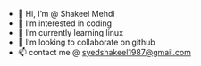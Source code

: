 - 👋 Hi, I’m @ Shakeel Mehdi
- 👀 I’m interested in coding
- 🌱 I’m currently learning linux
- 💞️ I’m looking to collaborate on github
- 📫 contact me @ syedshakeel1987@gmail.com

<!---
shakeel/shakeel is a ✨ special ✨ repository because its `README.md` (this file) appears on your GitHub profile.
You can click the Preview link to take a look at your changes.
--->
